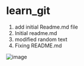 # learn_git
1. add initial Readme.md file
2. Initial readme.md
3. modified random text
4. Fixing README.md

![image](https://github.com/ipw0630/learn_git/assets/166195995/3002bba6-9012-471a-80dc-b48a1cfb6a40)
